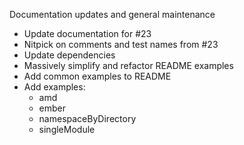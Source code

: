 Documentation updates and general maintenance

* Update documentation for #23
* Nitpick on comments and test names from #23
* Update dependencies
* Massively simplify and refactor README examples
* Add common examples to README
* Add examples:
  * amd
  * ember
  * namespaceByDirectory
  * singleModule

